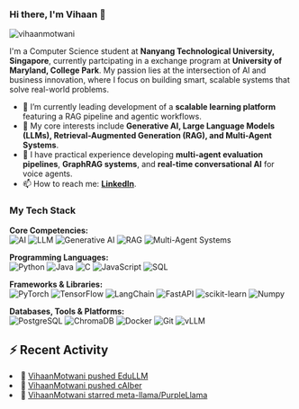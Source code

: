 ### Hi there, I'm Vihaan 👋

<p align="left"> <img src="https://komarev.com/ghpvc/?username=VihaanMotwani&label=Profile%20views&color=0e75b6&style=flat" alt="vihaanmotwani" /> </p>

I'm a Computer Science student at **Nanyang Technological University, Singapore**, currently partcipating in a exchange program at **University of Maryland, College Park**.
My passion lies at the intersection of AI and business innovation, where I focus on building smart, scalable systems that solve real-world problems.

- 🔭 I’m currently leading development of a **scalable learning platform** featuring a RAG pipeline and agentic workflows.
- 🌱 My core interests include **Generative AI, Large Language Models (LLMs), Retrieval-Augmented Generation (RAG), and Multi-Agent Systems**.
- 💼 I have practical experience developing **multi-agent evaluation pipelines**, **GraphRAG systems**, and **real-time conversational AI** for voice agents.
- 📫 How to reach me: [**LinkedIn**](https://www.linkedin.com/in/vihaanmotwani).

### My Tech Stack

<p align="left">
  <strong>Core Competencies:</strong><br>
  <img src="https://img.shields.io/badge/Artificial%20Intelligence-4497E0?style=for-the-badge&logo=openai&logoColor=white" alt="AI"/>
  <img src="https://img.shields.io/badge/Large%20Language%20Models-A855F7?style=for-the-badge" alt="LLM"/>
  <img src="https://img.shields.io/badge/Generative%20AI-6E9ECF?style=for-the-badge" alt="Generative AI"/>
  <img src="https://img.shields.io/badge/RAG-F472B6?style=for-the-badge" alt="RAG"/>
  <img src="https://img.shields.io/badge/Multi--Agent%20Systems-F59E0B?style=for-the-badge" alt="Multi-Agent Systems"/>
</p>

<p align="left">
  <strong>Programming Languages:</strong><br>
  <img src="https://img.shields.io/badge/Python-3776AB?style=for-the-badge&logo=python&logoColor=white" alt="Python"/>
  <img src="https://img.shields.io/badge/Java-ED8B00?style=for-the-badge&logo=openjdk&logoColor=white" alt="Java"/>
  <img src="https://img.shields.io/badge/C-A8B9CC?style=for-the-badge&logo=c&logoColor=black" alt="C"/>
  <img src="https://img.shields.io/badge/JavaScript-F7DF1E?style=for-the-badge&logo=javascript&logoColor=black" alt="JavaScript"/>
  <img src="https://img.shields.io/badge/SQL-025E8C?style=for-the-badge&logo=microsoft-sql-server&logoColor=white" alt="SQL"/>
</p>

<p align="left">
  <strong>Frameworks & Libraries:</strong><br>
  <img src="https://img.shields.io/badge/PyTorch-%23EE4C2C.svg?style=for-the-badge&logo=PyTorch&logoColor=white" alt="PyTorch"/>
  <img src="https://img.shields.io/badge/TensorFlow-%23FF6F00.svg?style=for-the-badge&logo=TensorFlow&logoColor=white" alt="TensorFlow"/>
  <img src="https://img.shields.io/badge/LangChain-14924B?style=for-the-badge&logo=langchain&logoColor=white" alt="LangChain"/>
  <img src="https://img.shields.io/badge/FastAPI-009688?style=for-the-badge&logo=fastapi&logoColor=white" alt="FastAPI"/>
  <img src="https://img.shields.io/badge/scikit--learn-%23F7931E.svg?style=for-the-badge&logo=scikit-learn&logoColor=white" alt="scikit-learn"/>
  <img src="https://img.shields.io/badge/Numpy-%23013243.svg?style=for-the-badge&logo=numpy&logoColor=white" alt="Numpy"/>
</p>

<p align="left">
  <strong>Databases, Tools & Platforms:</strong><br>
  <img src="https://img.shields.io/badge/PostgreSQL-4169E1?style=for-the-badge&logo=postgresql&logoColor=white" alt="PostgreSQL"/>
  <img src="https://img.shields.io/badge/ChromaDB-5A43E4?style=for-the-badge" alt="ChromaDB"/>
  <img src="https://img.shields.io/badge/Docker-2496ED?style=for-the-badge&logo=docker&logoColor=white" alt="Docker"/>
  <img src="https://img.shields.io/badge/Git-F05032?style=for-the-badge&logo=git&logoColor=white" alt="Git"/>
  <img src="https://img.shields.io/badge/vLLM-F5A623?style=for-the-badge" alt="vLLM"/>
</p>

## ⚡ Recent Activity
<!-- ACTIVITY_SECTION:START --><li>📌 <a href="https://github.com/VihaanMotwani/EduLLM/compare/c62090d545...6839e228a9">VihaanMotwani pushed EduLLM</a></li><li>📌 <a href="https://github.com/VihaanMotwani/cAIber/compare/6ccfdffebc...25205a33ad">VihaanMotwani pushed cAIber</a></li><li>📌 <a href="https://github.com/meta-llama/PurpleLlama">VihaanMotwani starred meta-llama/PurpleLlama</a></li><!-- ACTIVITY_SECTION:END -->
